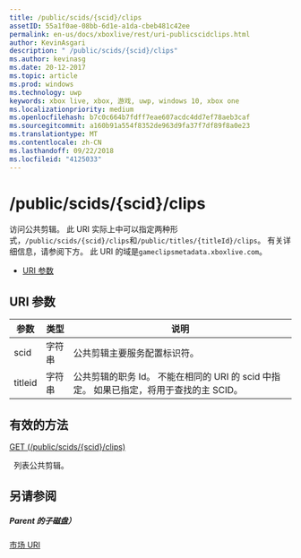 ```yaml
---
title: /public/scids/{scid}/clips
assetID: 55a1f0ae-08bb-6d1e-a1da-cbeb481c42ee
permalink: en-us/docs/xboxlive/rest/uri-publicscidclips.html
author: KevinAsgari
description: " /public/scids/{scid}/clips"
ms.author: kevinasg
ms.date: 20-12-2017
ms.topic: article
ms.prod: windows
ms.technology: uwp
keywords: xbox live, xbox, 游戏, uwp, windows 10, xbox one
ms.localizationpriority: medium
ms.openlocfilehash: b7c0c664b7fdff7eae607acdc4dd7ef78aeb3caf
ms.sourcegitcommit: a160b91a554f8352de963d9fa37f7df89f8a0e23
ms.translationtype: MT
ms.contentlocale: zh-CN
ms.lasthandoff: 09/22/2018
ms.locfileid: "4125033"
---
```

# <a name="publicscidsscidclips"></a>/public/scids/{scid}/clips
访问公共剪辑。 此 URI 实际上中可以指定两种形式，`/public/scids/{scid}/clips`和`/public/titles/{titleId}/clips`。 有关详细信息，请参阅下方。 此 URI 的域是`gameclipsmetadata.xboxlive.com`。
 
  * [URI 参数](#ID4E1)
 
<a id="ID4E1"></a>

 
## <a name="uri-parameters"></a>URI 参数
 
| 参数| 类型| 说明| 
| --- | --- | --- | 
| scid| 字符串| 公共剪辑主要服务配置标识符。| 
| titleid| 字符串| 公共剪辑的职务 Id。 不能在相同的 URI 的 scid 中指定。 如果已指定，将用于查找的主 SCID。| 
  
<a id="ID4E6B"></a>

 
## <a name="valid-methods"></a>有效的方法

[GET (/public/scids/{scid}/clips)](uri-publicscidclipsget.md)

&nbsp;&nbsp;列表公共剪辑。
 
<a id="ID4EJC"></a>

 
## <a name="see-also"></a>另请参阅
 
<a id="ID4ELC"></a>

 
##### <a name="parent"></a>Parent 的子磁盘） 

[市场 URI](../marketplace/atoc-reference-marketplace.md)

   